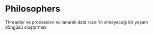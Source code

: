 # Philosophers
Threadler ve processleri kullanarak data race 'in olmayacağı bir yaşam döngüsü oluşturmak
